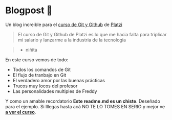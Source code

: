 # Blogpost 💚

Un blog increible para el [curso de Git y Github](https://platzi.com/cursos/git-github/  "curso de Git y Github") de [Platzi](https://platzi.com/ "Platzi")
> El curso de Git y Github de Platzi es lo que me hacia falta para triplicar mi salario y lanzarme a la industria de la tecnologia 

> - niñita

En este curso vemos de todo:
* Todos los comandos  de Git
* El flujo de tranbajo en Git
* El verdadero amor por las buenas prácticas
* Trucos muy locos del profesor
* Las personalidades multiples de Freddy

Y como un amable recordatorio **Este readme.md es un chiste**. Deseñado para el ejemplo. Si lllegas hasta acá NO TE LO TOMES EN SERIO y mejor ve [**a ver el curso**](https://platzi.com/cursos/git-github/ "a ver el curso").
